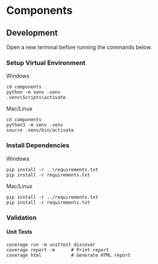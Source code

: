 # Components

## Development

Open a new terminal before running the commands below.

### Setup Virtual Environment

Windows
```
cd components
python -m venv .venv
.venv\Scripts\activate
```

Mac/Linux
```
cd components
python3 -m venv .venv
source .venv/bin/activate
```

### Install Dependencies

Windows
```
pip install -r ..\requirements.txt
pip install -r requirements.txt
```

Mac/Linux
```
pip install -r ../requirements.txt
pip install -r requirements.txt
```

### Validation

#### Unit Tests

```
coverage run -m unittest discover
coverage report -m      # Print report
coverage html           # Generate HTML report
```
